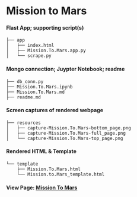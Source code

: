 # Mission to Mars

#### Flast App; supporting script(s)
```
├── app
│   ├── index.html
│   ├── Mission.To.Mars.app.py
│   └── scrape.py
```

#### Mongo connection; Juypter Notebook; readme
```
├── db_conn.py
├── Mission.To.Mars.ipynb
├── Mission.To.Mars.md
├── readme.md
```

#### Screen captures of rendered webpage
```
├── resources
│   ├── capture-Mission.To.Mars-bottom_page.png
│   ├── capture-Mission.To.Mars-full_page.png
│   └── capture-Mission.To.Mars-top_page.png
```

#### Rendered HTML & Template
```
└── template
    ├── Mission.To.Mars.html
    └── Mission.to.Mars_template.html
```    

#### View Page: [Mission To Mars](https://cghayes99.github.io/Mission.To.Mars)